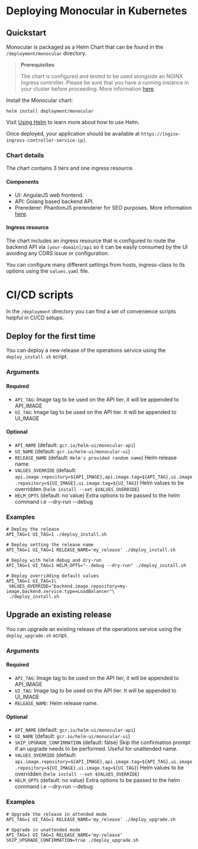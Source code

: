 # Deploying Monocular in Kubernetes

## Quickstart

Monocular is packaged as a Helm Chart that can be found in the `/deployment/monocular` directory.

> **Prerequisites**
>
> The chart is configured and tested to be used alongside an NGINX Ingress controller. Please be sure that you have a running instance in your cluster before proceeding. More information [here](https://github.com/kubernetes/charts/tree/master/stable/nginx-ingress).

Install the Monocular chart:

```
helm install deployment/monocular
```

Visit [Using Helm](https://github.com/kubernetes/helm/blob/master/docs/using_helm.md) to learn more about how to use Helm.

Once deployed, your application should be available at `https://[nginx-ingress-controller-service-ip]`.

### Chart details

The chart contains 3 tiers and one ingress resource.

#### Components

  * UI: AngularJS web frontend.
  * API: Golang based backend API.
  * Prerederer: PhantomJS prerenderer for SEO purposes. More information [here](https://github.com/prerender/prerender).

#### Ingress resource

The chart includes an ingress resource that is configured to route the backend API via `[your-domain]/api` so it can be easily consumed by the UI avoiding any CORS issue or configuration.

You can configure many different settings from hosts, ingress-class to tls options using the `values.yaml` file.

# CI/CD scripts

In the `/deployment` directory you can find a set of convenience scripts helpful in CI/CD setups.

## Deploy for the first time

You can deploy a new release of the operations service
using the `deploy_install.sh` script.

### Arguments

#### Required

* `API_TAG`: Image tag to be used on the API tier, it will be appended to API_IMAGE
* `UI_TAG`: Image tag to be used on the API tier. It will be appended to UI_IMAGE

#### Optional

* `API_NAME` (default: `gcr.io/helm-ui/monocular-api`)
* `UI_NAME` (default: `gcr.io/helm-ui/monocular-ui`)
* `RELEASE_NAME` (default: `Helm's provided random name`) Helm release
  name.
* `VALUES_OVERRIDE` (default: `api.image.repository=${API_IMAGE},api.image.tag=${API_TAG},ui.image.repository=${UI_IMAGE},ui.image.tag=${UI_TAG}`) Helm values to be overridden (`helm install --set $VALUES_OVERRIDE`)
* `HELM_OPTS` (default: no value) Extra options to be passed to the helm
  command i.e --dry-run --debug

### Examples

```
# Deploy the release
API_TAG=1 UI_TAG=1 ./deploy_install.sh

# Deploy setting the release name
API_TAG=1 UI_TAG=1 RELEASE_NAME='my_release' ./deploy_install.sh

# Deploy with helm debug and dry-run
API_TAG=1 UI_TAG=1 HELM_OPTS="--debug --dry-run" ./deploy_install.sh

# Deploy overridding default values
API_TAG=1 UI_TAG=1\
 VALUES_OVERRIDE="backend.image.repository=my-image,backend.service.type=LoadBalancer"\
 ./deploy_install.sh
```

## Upgrade an existing release

You can upgrade an existing release of the operations service using the `deploy_upgrade.sh` script.

### Arguments

#### Required

* `API_TAG`: Image tag to be used on the API tier, it will be appended to API_IMAGE
* `UI_TAG`: Image tag to be used on the API tier. It will be appended to UI_IMAGE
* `RELEASE_NAME`: Helm release name.

#### Optional

* `API_NAME` (default: `gcr.io/helm-ui/monocular-api`)
* `UI_NAME` (default: `gcr.io/helm-ui/monocular-ui`)
* `SKIP_UPGRADE_CONFIRMATION` (default: false) Skip the confirmation
  prompt if an upgrade needs to be performed. Useful for unattended
  name.
* `VALUES_OVERRIDE` (default: `api.image.repository=${API_IMAGE},api.image.tag=${API_TAG},ui.image.repository=${UI_IMAGE},ui.image.tag=${UI_TAG}`) Helm values to be overridden (`helm install --set $VALUES_OVERRIDE`)
* `HELM_OPTS` (default: no value) Extra options to be passed to the helm
  command i.e --dry-run --debug

### Examples

```
# Upgrade the release in attended mode
API_TAG=1 UI_TAG=1 RELEASE_NAME='my_release' ./deploy_upgrade.sh

# Upgrade in unattended mode
API_TAG=1 UI_TAG=1 RELEASE_NAME='my-release' SKIP_UPGRADE_CONFIRMATION=true ./deploy_upgrade.sh
```
